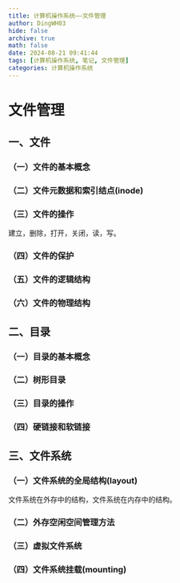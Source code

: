 ```yaml
---
title: 计算机操作系统——文件管理
author: DingWH03
hide: false
archive: true
math: false
date: 2024-08-21 09:41:44
tags: [计算机操作系统, 笔记, 文件管理]
categories: 计算机操作系统
---
```

# 文件管理

## 一、文件

### （一）文件的基本概念

### （二）文件元数据和索引结点(inode)

### （三）文件的操作

建立，删除，打开，关闭，读，写。

### （四）文件的保护

### （五）文件的逻辑结构

### （六）文件的物理结构

## 二、目录

### （一）目录的基本概念

### （二）树形目录

### （三）目录的操作

### （四）硬链接和软链接

## 三、文件系统

### （一）文件系统的全局结构(layout)

文件系统在外存中的结构，文件系统在内存中的结构。

### （二）外存空闲空间管理方法

### （三）虚拟文件系统

### （四）文件系统挂载(mounting)
